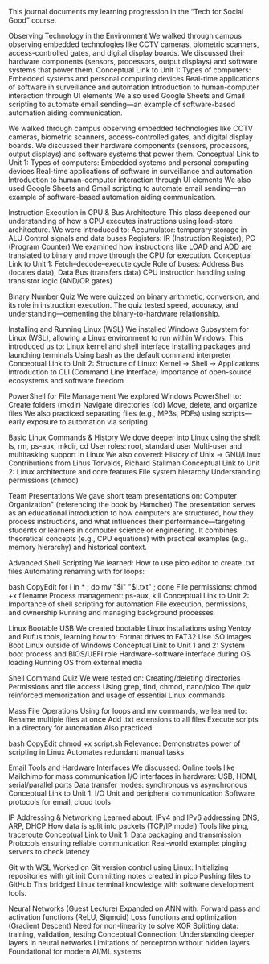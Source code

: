 This journal documents my learning progression in the “Tech for Social Good” course.

Observing Technology in the Environment
We walked through campus observing embedded technologies like CCTV cameras, biometric scanners, access-controlled gates, and digital display boards. We discussed their hardware components (sensors, processors, output displays) and software systems that power them.
Conceptual Link to Unit 1:
	Types of computers: Embedded systems and personal computing devices
	Real-time applications of software in surveillance and automation
	Introduction to human-computer interaction through UI elements
We also used Google Sheets and Gmail scripting to automate email sending—an example of software-based automation aiding communication.

We walked through campus observing embedded technologies like CCTV cameras, biometric scanners, access-controlled gates, and digital display boards. We discussed their hardware components (sensors, processors, output displays) and software systems that power them.
Conceptual Link to Unit 1:
	Types of computers: Embedded systems and personal computing devices
	Real-time applications of software in surveillance and automation
	Introduction to human-computer interaction through UI elements
We also used Google Sheets and Gmail scripting to automate email sending—an example of software-based automation aiding communication.

Instruction Execution in CPU & Bus Architecture
This class deepened our understanding of how a CPU executes instructions using load-store architecture. We were introduced to:
	Accumulator: temporary storage in ALU
	Control signals and data buses
	Registers: IR (Instruction Register), PC (Program Counter)
We examined how instructions like LOAD and ADD are translated to binary and move through the CPU for execution.
Conceptual Link to Unit 1:
	Fetch–decode–execute cycle
	Role of buses: Address Bus (locates data), Data Bus (transfers data)
	CPU instruction handling using transistor logic (AND/OR gates)

Binary Number Quiz
We were quizzed on binary arithmetic, conversion, and its role in instruction execution. The quiz tested speed, accuracy, and understanding—cementing the binary-to-hardware relationship.

Installing and Running Linux (WSL)
We installed Windows Subsystem for Linux (WSL), allowing a Linux environment to run within Windows. This introduced us to:
	Linux kernel and shell interface
	Installing packages and launching terminals
	Using bash as the default command interpreter
Conceptual Link to Unit 2:
	Structure of Linux: Kernel → Shell → Applications
	Introduction to CLI (Command Line Interface)
	Importance of open-source ecosystems and software freedom




PowerShell for File Management
We explored Windows PowerShell to:
	Create folders (mkdir)
	Navigate directories (cd)
	Move, delete, and organize files
We also practiced separating files (e.g., MP3s, PDFs) using scripts—early exposure to automation via scripting.

Basic Linux Commands & History
We dove deeper into Linux using the shell:
	ls, rm, ps-aux, mkdir, cd
	User roles: root, standard user
	Multi-user and multitasking support in Linux
We also covered:
	History of Unix → GNU/Linux
	Contributions from Linus Torvalds, Richard Stallman
Conceptual Link to Unit 2:
	Linux architecture and core features
	File system hierarchy
	Understanding permissions (chmod)

Team Presentations
We gave short team presentations on: 
Computer Organization" (referencing the book by Hamcher)
The presentation serves as an educational introduction to how computers are structured, how they process instructions, and what influences their performance—targeting students or learners in computer science or engineering. It combines theoretical concepts (e.g., CPU equations) with practical examples (e.g., memory hierarchy) and historical context.


Advanced Shell Scripting
We learned:
	How to use pico editor to create .txt files
	Automating renaming with for loops:

bash
CopyEdit
for i in * ; do mv "$i" "$i.txt" ; done
	File permissions: chmod +x filename
	Process management: ps-aux, kill
Conceptual Link to Unit 2:
	Importance of shell scripting for automation
	File execution, permissions, and ownership
	Running and managing background processes

 Linux Bootable USB
We created bootable Linux installations using Ventoy and Rufus tools, learning how to:
	Format drives to FAT32
	Use ISO images
	Boot Linux outside of Windows
Conceptual Link to Unit 1 and 2:
	System boot process and BIOS/UEFI role
	Hardware-software interface during OS loading
	Running OS from external media

Shell Command Quiz
We were tested on:
	Creating/deleting directories
	Permissions and file access
	Using grep, find, chmod, nano/pico
The quiz reinforced memorization and usage of essential Linux commands.

Mass File Operations
Using for loops and mv commands, we learned to:
	Rename multiple files at once
	Add .txt extensions to all files
	Execute scripts in a directory for automation
Also practiced:

bash
CopyEdit
chmod +x script.sh
Relevance:
	Demonstrates power of scripting in Linux
	Automates redundant manual tasks

Email Tools and Hardware Interfaces
We discussed:
	Online tools like Mailchimp for mass communication
	I/O interfaces in hardware: USB, HDMI, serial/parallel ports
	Data transfer modes: synchronous vs asynchronous
Conceptual Link to Unit 1:
	I/O Unit and peripheral communication
	Software protocols for email, cloud tools

IP Addressing & Networking
Learned about:
	IPv4 and IPv6 addressing
	DNS, ARP, DHCP
	How data is split into packets (TCP/IP model)
	Tools like ping, traceroute
Conceptual Link to Unit 1:
	Data packaging and transmission
	Protocols ensuring reliable communication
	Real-world example: pinging servers to check latency

 Git with WSL
Worked on Git version control using Linux:
	Initializing repositories with git init
	Committing notes created in pico
	Pushing files to GitHub
This bridged Linux terminal knowledge with software development tools.

Neural Networks (Guest Lecture)
Expanded on ANN with:
	Forward pass and activation functions (ReLU, Sigmoid)
	Loss functions and optimization (Gradient Descent)
	Need for non-linearity to solve XOR
	Splitting data: training, validation, testing
Conceptual Connection:
	Understanding deeper layers in neural networks
	Limitations of perceptron without hidden layers
	Foundational for modern AI/ML systems
